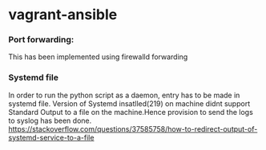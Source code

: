 # vagrant-ansible

### Port forwarding: 
This has been implemented using firewalld forwarding
### Systemd file

In order to run the python script as a daemon, entry has to be made in systemd file. Version of Systemd insatlled(219) on machine didnt support Standard Output to a file on the machine.Hence provision to send the logs to syslog has been done. https://stackoverflow.com/questions/37585758/how-to-redirect-output-of-systemd-service-to-a-file

